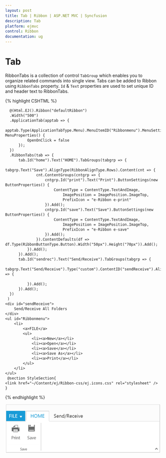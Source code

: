 ```yaml
---
layout: post
title: Tab | Ribbon | ASP.NET MVC | Syncfusion
description: Tab
platform: ejmvc
control: Ribbon
documentation: ug
---
```


# Tab

RibbonTabs is a collection of control `TabGroup` which enables you to organize related commands into single view. Tabs can be added to Ribbon using `RibbonTabs` property. `Id` & `Text` properties are used to set unique ID and header text to RibbonTabs.

{% highlight CSHTML %}

      @(Html.EJ().Ribbon("defaultRibbon")
      .Width("500")
      .ApplicationTab(apptab => {
          apptab.Type(ApplicationTabType.Menu).MenuItemID("Ribbonmenu").MenuSettings(new MenuProperties() {
              OpenOnClick = false
          });
      })
      .RibbonTabs(tab => {
          tab.Id("home").Text("HOME").TabGroups(tabgrp => {
              tabgrp.Text("Save").AlignType(RibbonAlignType.Rows).Content(cnt => {
                  cnt.ContentGroups(cntgrp => {
                      cntgrp.Id("print").Text("Print").ButtonSettings(new ButtonProperties() {
                          ContentType = ContentType.TextAndImage,
                              ImagePosition = ImagePosition.ImageTop,
                              PrefixIcon = "e-Ribbon e-print"
                      }).Add();
                      cntgrp.Id("save").Text("Save").ButtonSettings(new ButtonProperties() {
                          ContentType = ContentType.TextAndImage,
                              ImagePosition = ImagePosition.ImageTop,
                              PrefixIcon = "e-Ribbon e-save"
                      }).Add();
                  }).ContentDefaults(df => df.Type(RibbonButtonType.Button).Width("50px").Height("70px")).Add();
              }).Add();
          }).Add();
          tab.Id("sendrec").Text("Send/Receive").TabGroups(tabgrp => {
              tabgrp.Text("Send/Receive").Type("custom").ContentID("sendReceive").AlignType(RibbonAlignType.Columns).Content(cnt => {

              }).Add();
          }).Add();
      })
     )
    <div id="sendReceive">
        Send/Receive All Folders
    </div>
    <ul id="Ribbonmenu">
        <li>
            <a>FILE</a>
            <ul>
                <li><a>New</a></li>
                <li><a>Open</a></li>
                <li><a>Save</a></li>
                <li><a>Save As</a></li>
                <li><a>Print</a></li>
            </ul>
        </li>
    </ul>
     @section StyleSection{
    <link href="~/Content/ej/Ribbon-css/ej.icons.css" rel="stylesheet" />
    }

{% endhighlight  %}

![](Tab_images/Tab_img1.png)
